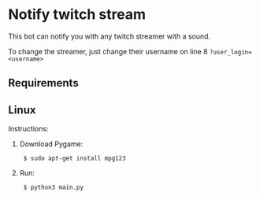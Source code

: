 # Notify twitch stream

This bot can notify you with any twitch streamer with a sound.

To change the streamer, just change their username on line 8 `?user_login=<username>`

## Requirements

## Linux

Instructions:

1. Download Pygame:

        $ sudo apt-get install mpg123

1. Run:

        $ python3 main.py
